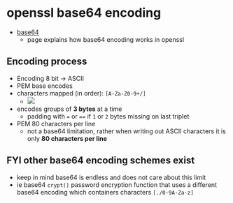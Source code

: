 # openssl base64 encoding

- [base64](https://wiki.openssl.org/index.php/Base64)
  - page explains how base64 encoding works in openssl

## Encoding process

- Encoding 8 bit -> ASCII
- PEM base encodes
- characters mapped (in order): `[A-Za-Z0-9+/]`
  - ![](images/base64-pem.png)
- encodes groups of **3 bytes** at a time
  - padding with `=` or `==` if `1` or `2` bytes missing on last triplet
- PEM 80 characters per line
  - not a base64 limitation, rather when writing out ASCII characters it is only **80 characters per line**

## FYI other base64 encoding schemes exist

- keep in mind base64 is endless and does not care about this limit
- ie base64 `crypt()` password encryption function that uses a different base64 encoding which containers characters `[./0-9A-Za-z]` 
